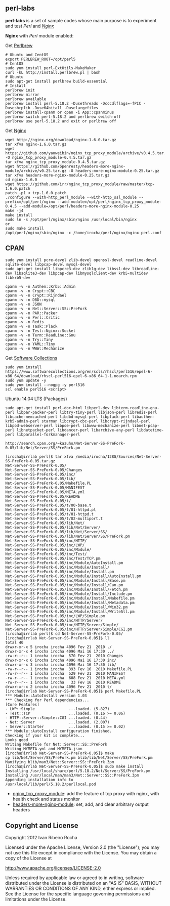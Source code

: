 perl-labs
-----------

**perl-labs**  is a set of sample codes whose main purpose is to experiment and test *Perl* and *[Nginx]*

**Nginx** with *Perl* module enabled:

 Get [Perlbrew]
```shell
# Ubuntu and CentOS
export PERLBREW_ROOT=/opt/perl5
# CentOS
sudo yum install perl-ExtUtils-MakeMaker
curl -kL http://install.perlbrew.pl | bash
# Ubuntu
sudo apt-get install perlbrew build-essential
# Install
perlbrew init
perlbrew mirror
perlbrew available
perlbrew install perl-5.18.2 -Dusethreads -Dcccdlflags=-fPIC -Duseshrplib -Duse64bitall -Duselargefiles
perlbrew install-cpanm or cpan -i App::cpanminus
perlbrew switch perl-5.18.2 and perlbrew switch-off
perlbrew use perl-5.18.2 and exit or perlbrew off
```

 Get [Nginx]
```shell
wget http://nginx.org/download/nginx-1.6.0.tar.gz
tar xfva nginx-1.6.0.tar.gz
wget https://github.com/yaoweibin/nginx_tcp_proxy_module/archive/v0.4.5.tar.gz -O nginx_tcp_proxy_module-0.4.5.tar.gz
tar xfva nginx_tcp_proxy_module-0.4.5.tar.gz
wget https://github.com/openresty/headers-more-nginx-module/archive/v0.25.tar.gz -O headers-more-nginx-module-0.25.tar.gz 
tar xfva headers-more-nginx-module-0.25.tar.gz
cd nginx-1.6.0
wget https://github.com/irr/nginx_tcp_proxy_module/raw/master/tcp-1.6.0.patch
patch -p1 < tcp-1.6.0.patch
./configure --with-http_perl_module --with-http_ssl_module --prefix=/opt/perl/nginx --add-module=/opt/perl/nginx_tcp_proxy_module-0.4.5 --add-module=/opt/perl/headers-more-nginx-module-0.25
make -j4
make install 
sudo ln -s /opt/perl/nginx/sbin/nginx /usr/local/bin/nginx
or
sudo make install
/opt/perl/nginx/sbin/nginx -c /home/irocha/perl/nginx/nginx-perl.conf
```

CPAN
-----------

```shell
sudo yum install pcre-devel zlib-devel openssl-devel readline-devel sqlite-devel libpcap-devel mysql-devel
sudo apt-get install libpcre3-dev zlib1g-dev libssl-dev libreadline-dev libsqlite3-dev libpcap-dev libmysqlclient-dev krb5-multidev libkrb5-dev
```

```shell
cpanm -v -n Authen::Krb5::Admin
cpanm -v -n Crypt::CBC
cpanm -v -n Crypt::Rijndael
cpanm -v -n DBD::mysql
cpanm -v -n JSON
cpanm -v -n Net::Server::SS::PreFork
cpanm -v -n PAR::Packer
cpanm -v -n Perl::Critic
cpanm -v -n Redis
cpanm -v -n Task::Plack
cpanm -v -n Test::Nginx::Socket
cpanm -v -n Term::ReadLine::Gnu
cpanm -v -n Try::Tiny
cpanm -v -n YAML::Tiny
cpanm -v -n WWW::Mechanize
```

 Get [Software Collections]
```shell 
sudo yum install https://www.softwarecollections.org/en/scls/rhscl/perl516/epel-6-x86_64/download/rhscl-perl516-epel-6-x86_64-1-1.noarch.rpm
sudo yum update -y
sudo yum install --nogpg -y perl516
scl enable perl516 <script>
```

Ubuntu 14.04 LTS (Packages)
```shell
sudo apt-get install perl-doc-html libperl-dev libterm-readline-gnu-perl libpar-packer-perl libtry-tiny-perl libjson-perl libredis-perl libcache-memcached-perl libdbd-mysql-perl libplack-perl libauthen-krb5-admin-perl starman libcrypt-cbc-perl libcrypt-rijndael-perl libpod-webserver-perl libpoe-perl libwww-mechanize-perl libnet-pcap-perl libnetpacket-perl libdancer-perl libarchive-any-perl libdatetime-perl libparallel-forkmanager-perl
```
```shell
http://search.cpan.org/~kazuho/Net-Server-SS-PreFork-0.05/lib/Net/Server/SS/PreFork.pm

[irocha@irrlab perl]$ tar xfva /media/irocha/128G/Sources/Net-Server-SS-PreFork-0.05.tar.gz 
Net-Server-SS-PreFork-0.05/
Net-Server-SS-PreFork-0.05/Changes
Net-Server-SS-PreFork-0.05/inc/
Net-Server-SS-PreFork-0.05/lib/
Net-Server-SS-PreFork-0.05/Makefile.PL
Net-Server-SS-PreFork-0.05/MANIFEST
Net-Server-SS-PreFork-0.05/META.yml
Net-Server-SS-PreFork-0.05/README
Net-Server-SS-PreFork-0.05/t/
Net-Server-SS-PreFork-0.05/t/00-base.t
Net-Server-SS-PreFork-0.05/t/01-httpd.pl
Net-Server-SS-PreFork-0.05/t/01-httpd.t
Net-Server-SS-PreFork-0.05/t/02-multiport.t
Net-Server-SS-PreFork-0.05/lib/Net/
Net-Server-SS-PreFork-0.05/lib/Net/Server/
Net-Server-SS-PreFork-0.05/lib/Net/Server/SS/
Net-Server-SS-PreFork-0.05/lib/Net/Server/SS/PreFork.pm
Net-Server-SS-PreFork-0.05/inc/HTTP/
Net-Server-SS-PreFork-0.05/inc/LWP/
Net-Server-SS-PreFork-0.05/inc/Module/
Net-Server-SS-PreFork-0.05/inc/Test/
Net-Server-SS-PreFork-0.05/inc/Test/TCP.pm
Net-Server-SS-PreFork-0.05/inc/Module/AutoInstall.pm
Net-Server-SS-PreFork-0.05/inc/Module/Install/
Net-Server-SS-PreFork-0.05/inc/Module/Install.pm
Net-Server-SS-PreFork-0.05/inc/Module/Install/AutoInstall.pm
Net-Server-SS-PreFork-0.05/inc/Module/Install/Base.pm
Net-Server-SS-PreFork-0.05/inc/Module/Install/Can.pm
Net-Server-SS-PreFork-0.05/inc/Module/Install/Fetch.pm
Net-Server-SS-PreFork-0.05/inc/Module/Install/Include.pm
Net-Server-SS-PreFork-0.05/inc/Module/Install/Makefile.pm
Net-Server-SS-PreFork-0.05/inc/Module/Install/Metadata.pm
Net-Server-SS-PreFork-0.05/inc/Module/Install/Win32.pm
Net-Server-SS-PreFork-0.05/inc/Module/Install/WriteAll.pm
Net-Server-SS-PreFork-0.05/inc/LWP/Simple.pm
Net-Server-SS-PreFork-0.05/inc/HTTP/Server/
Net-Server-SS-PreFork-0.05/inc/HTTP/Server/Simple/
Net-Server-SS-PreFork-0.05/inc/HTTP/Server/Simple/CGI.pm
[irocha@irrlab perl]$ cd Net-Server-SS-PreFork-0.05/
[irocha@irrlab Net-Server-SS-PreFork-0.05]$ ll
total 40
drwxr-xr-x 5 irocha irocha 4096 Fev 21  2010 ./
drwxr-xr-x 4 irocha irocha 4096 Mai 16 17:30 ../
-rw-r--r-- 1 irocha irocha  570 Fev 21  2010 Changes
drwxr-xr-x 6 irocha irocha 4096 Mai 16 17:30 inc/
drwxr-xr-x 3 irocha irocha 4096 Mai 16 17:30 lib/
-rw-r--r-- 1 irocha irocha  393 Fev 16  2010 Makefile.PL
-rw-r--r-- 1 irocha irocha  529 Fev 21  2010 MANIFEST
-rw-r--r-- 1 irocha irocha  608 Fev 21  2010 META.yml
-rw-r--r-- 1 irocha irocha   33 Fev 16  2010 README
drwxr-xr-x 2 irocha irocha 4096 Fev 21  2010 t/
[irocha@irrlab Net-Server-SS-PreFork-0.05]$ perl Makefile.PL 
*** Module::AutoInstall version 1.03
*** Checking for Perl dependencies...
[Core Features]
- LWP::Simple               ...loaded. (5.827)
- Test::TCP                 ...loaded. (0.16 >= 0.06)
- HTTP::Server::Simple::CGI ...loaded. (0.44)
- Net::Server               ...loaded. (2.007)
- Server::Starter           ...loaded. (0.15 >= 0.02)
*** Module::AutoInstall configuration finished.
Checking if your kit is complete...
Looks good
Writing Makefile for Net::Server::SS::PreFork
Writing MYMETA.yml and MYMETA.json
[irocha@irrlab Net-Server-SS-PreFork-0.05]$ make
cp lib/Net/Server/SS/PreFork.pm blib/lib/Net/Server/SS/PreFork.pm
Manifying blib/man3/Net::Server::SS::PreFork.3pm
[irocha@irrlab Net-Server-SS-PreFork-0.05]$ sudo make install
Installing /usr/local/share/perl/5.18.2/Net/Server/SS/PreFork.pm
Installing /usr/local/man/man3/Net::Server::SS::PreFork.3pm
Appending installation info to /usr/local/lib/perl/5.18.2/perllocal.pod
```

* [nginx_tcp_proxy_module]: add the feature of tcp proxy with nginx, with health check and status monitor
* [headers-more-nginx-module]: set, add, and clear arbitrary output headers

Copyright and License
-----------
Copyright 2012 Ivan Ribeiro Rocha

Licensed under the Apache License, Version 2.0 (the "License");
you may not use this file except in compliance with the License.
You may obtain a copy of the License at

   http://www.apache.org/licenses/LICENSE-2.0

Unless required by applicable law or agreed to in writing, software
distributed under the License is distributed on an "AS IS" BASIS,
WITHOUT WARRANTIES OR CONDITIONS OF ANY KIND, either express or implied.
See the License for the specific language governing permissions and
limitations under the License.

[Nginx]: http://wiki.nginx.org/
[Perlbrew]: http://perlbrew.pl/
[nginx_tcp_proxy_module]: https://github.com/irr/nginx_tcp_proxy_module
[headers-more-nginx-module]: https://github.com/agentzh/headers-more-nginx-module
[Software Collections]: https://www.softwarecollections.org/en/scls/rhscl/perl516/
